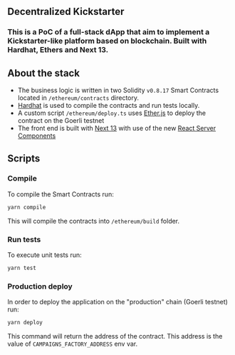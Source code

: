 ## Decentralized Kickstarter

### This is a PoC of a full-stack dApp that aim to implement a Kickstarter-like platform based on blockchain. Built with Hardhat, Ethers and Next 13.

## About the stack

- The business logic is written in two Solidity `v0.8.17` Smart Contracts located in `/ethereum/contracts` directory.
- [Hardhat](https://hardhat.org/) is used to compile the contracts and run tests locally.
- A custom script `/ethereum/deploy.ts` uses [Ether.js](https://docs.ethers.org/v5/) to deploy the contract on the Goerli testnet
- The front end is built with [Next 13](https://nextjs.org/blog/next-13) with use of the new [React Server Components](https://nextjs.org/docs/advanced-features/react-18/server-components)

## Scripts

### Compile

To compile the Smart Contracts run:

```bash
yarn compile
```

This will compile the contracts into `/ethereum/build` folder.

### Run tests

To execute unit tests run:

```bash
yarn test
```

### Production deploy

In order to deploy the application on the "production" chain (Goerli testnet) run:

```bash
yarn deploy
```

This command will return the address of the contract. This address is the value of `CAMPAIGNS_FACTORY_ADDRESS` env var.
